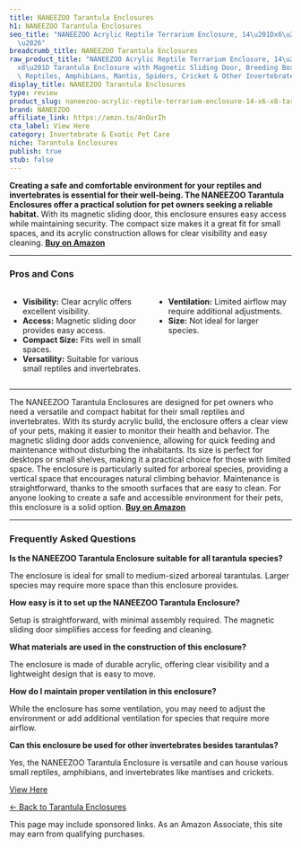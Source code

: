```yaml
---
title: NANEEZOO Tarantula Enclosures
h1: NANEEZOO Tarantula Enclosures
seo_title: "NANEEZOO Acrylic Reptile Terrarium Enclosure, 14\u201Dx6\u201Dx8\u201D\
  \u2026"
breadcrumb_title: NANEEZOO Tarantula Enclosures
raw_product_title: "NANEEZOO Acrylic Reptile Terrarium Enclosure, 14\u201Dx6\u201D\
  x8\u201D Tarantula Enclosure with Magnetic Sliding Door, Breeding Box for Arboreal\
  \ Reptiles, Amphibians, Mantis, Spiders, Cricket & Other Invertebrates"
display_title: NANEEZOO Tarantula Enclosures
type: review
product_slug: naneezoo-acrylic-reptile-terrarium-enclosure-14-x6-x8-tarantula-enclosu-a82e10ca
brand: NANEEZOO
affiliate_link: https://amzn.to/4nOurIh
cta_label: View Here
category: Invertebrate & Exotic Pet Care
niche: Tarantula Enclosures
publish: true
stub: false
---
```


<div id="intro" class="full-width">
  <p><strong>Creating a safe and comfortable environment for your reptiles and invertebrates is essential for their well-being. The NANEEZOO Tarantula Enclosures offer a practical solution for pet owners seeking a reliable habitat.</strong> With its magnetic sliding door, this enclosure ensures easy access while maintaining security. The compact size makes it a great fit for small spaces, and its acrylic construction allows for clear visibility and easy cleaning. <a href="https://amzn.to/4nOurIh" rel="nofollow sponsored noopener" target="_blank"><strong>Buy on Amazon</strong></a></p>
</div>

<hr />
<h3 id="pros-cons">Pros and Cons</h3>
<div class="pc-grid" style="display:grid;grid-template-columns:1fr 1fr;gap:16px;">
  <ul>
    <li><strong>Visibility:</strong> Clear acrylic offers excellent visibility.</li>
    <li><strong>Access:</strong> Magnetic sliding door provides easy access.</li>
    <li><strong>Compact Size:</strong> Fits well in small spaces.</li>
    <li><strong>Versatility:</strong> Suitable for various small reptiles and invertebrates.</li>
  </ul>
  <ul>
    <li><strong>Ventilation:</strong> Limited airflow may require additional adjustments.</li>
    <li><strong>Size:</strong> Not ideal for larger species.</li>
  </ul>
</div>
<hr />

<div class="full-width">
  <p>The NANEEZOO Tarantula Enclosures are designed for pet owners who need a versatile and compact habitat for their small reptiles and invertebrates. With its sturdy acrylic build, the enclosure offers a clear view of your pets, making it easier to monitor their health and behavior. The magnetic sliding door adds convenience, allowing for quick feeding and maintenance without disturbing the inhabitants. Its size is perfect for desktops or small shelves, making it a practical choice for those with limited space. The enclosure is particularly suited for arboreal species, providing a vertical space that encourages natural climbing behavior. Maintenance is straightforward, thanks to the smooth surfaces that are easy to clean. For anyone looking to create a safe and accessible environment for their pets, this enclosure is a solid option. <a href="https://amzn.to/4nOurIh" rel="nofollow sponsored noopener" target="_blank"><strong>Buy on Amazon</strong></a></p>
</div>

<hr />
<h3 id="faqs">Frequently Asked Questions</h3>

<p><strong>Is the NANEEZOO Tarantula Enclosure suitable for all tarantula species?</strong></p>
<p>The enclosure is ideal for small to medium-sized arboreal tarantulas. Larger species may require more space than this enclosure provides.</p>

<p><strong>How easy is it to set up the NANEEZOO Tarantula Enclosure?</strong></p>
<p>Setup is straightforward, with minimal assembly required. The magnetic sliding door simplifies access for feeding and cleaning.</p>

<p><strong>What materials are used in the construction of this enclosure?</strong></p>
<p>The enclosure is made of durable acrylic, offering clear visibility and a lightweight design that is easy to move.</p>

<p><strong>How do I maintain proper ventilation in this enclosure?</strong></p>
<p>While the enclosure has some ventilation, you may need to adjust the environment or add additional ventilation for species that require more airflow.</p>

<p><strong>Can this enclosure be used for other invertebrates besides tarantulas?</strong></p>
<p>Yes, the NANEEZOO Tarantula Enclosure is versatile and can house various small reptiles, amphibians, and invertebrates like mantises and crickets.</p>
<p><a class="btn" href="https://amzn.to/4nOurIh" target="_blank" rel="nofollow sponsored noopener">View Here</a></p>
<p><a href="/roundups/invertebrate-exotic-pet-care/tarantula-enclosures/">← Back to Tarantula Enclosures</a></p>
<aside class="disclosure">This page may include sponsored links. As an Amazon Associate, this site may earn from qualifying purchases.</aside>
